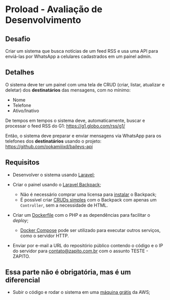 # Proload - Avaliação de Desenvolvimento

## Desafio

Criar um sistema que busca notícias de um feed RSS e usa uma API para enviá-las por WhatsApp a celulares cadastrados em um painel admin.

## Detalhes

O sistema deve ter um painel com uma tela de CRUD (criar, listar, atualizar e deletar) dos **destinatários** das mensagens, com no mínimo:

- Nome
- Telefone
- Ativo/Inativo

De tempos em tempos o sistema deve, automaticamente, buscar e processar o feed RSS do G1:
https://g1.globo.com/rss/g1/

Então, o sistema deve preparar e enviar mensagens via WhatsApp para os telefones dos **destinatários** usando o projeto:
https://github.com/ookamiiixd/baileys-api

## Requisitos

- Desenvolver o sistema usando [Laravel](https://laravel.com/);

- Criar o painel usando o [Laravel Backpack](https://backpackforlaravel.com);
  - Não é necessário comprar uma licensa para [instalar](https://backpackforlaravel.com/docs/4.1/installation) o Backpack;
  - É possível criar [CRUDs simples](https://backpackforlaravel.com/docs/4.1/getting-started-basics) com o Backpack com apenas um `Controller`, sem a necessidade de HTML.

- Criar um [Dockerfile](https://docs.docker.com/engine/reference/builder/) com o PHP e as dependências para facilitar o *deploy*;
  - [Docker Compose](https://docs.docker.com/compose/) pode ser utilizado para executar outros serviços, como o servidor HTTP.

- Enviar por e-mail a URL do repositório público contendo o código e o IP do servidor para contato@zapito.com.br com o assunto TESTE - ZAPITO.

## Essa parte não é obrigatória, mas é um diferencial
- Subir o código e rodar o sistema em uma [máquina grátis](https://aws.amazon.com/pt/free) da AWS;
